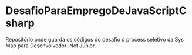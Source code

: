 # DesafioParaEmpregoDeJavaScriptCsharp

Repositório onde guarda os códigos do desafio d process seletivo da Sys Map para Desenvolvedor .Net Júnior.
